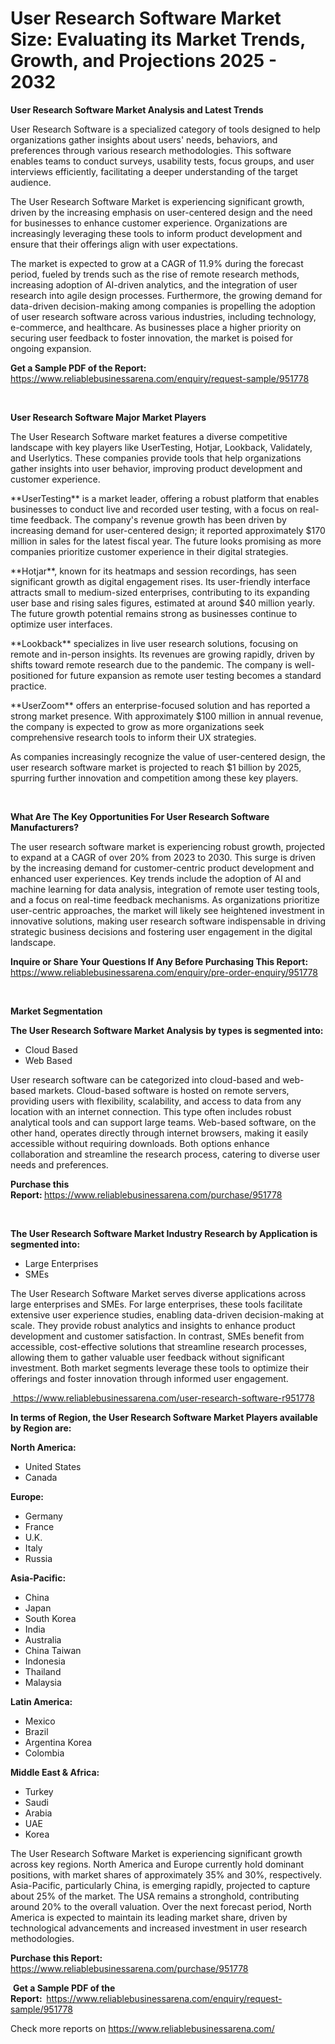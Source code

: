<p><h1>User Research Software Market Size: Evaluating its Market Trends, Growth, and Projections 2025 - 2032</h1></p><p><strong>User Research Software Market Analysis and Latest Trends</strong></p>
<p><p>User Research Software is a specialized category of tools designed to help organizations gather insights about users' needs, behaviors, and preferences through various research methodologies. This software enables teams to conduct surveys, usability tests, focus groups, and user interviews efficiently, facilitating a deeper understanding of the target audience. </p><p>The User Research Software Market is experiencing significant growth, driven by the increasing emphasis on user-centered design and the need for businesses to enhance customer experience. Organizations are increasingly leveraging these tools to inform product development and ensure that their offerings align with user expectations. </p><p>The market is expected to grow at a CAGR of 11.9% during the forecast period, fueled by trends such as the rise of remote research methods, increasing adoption of AI-driven analytics, and the integration of user research into agile design processes. Furthermore, the growing demand for data-driven decision-making among companies is propelling the adoption of user research software across various industries, including technology, e-commerce, and healthcare. As businesses place a higher priority on securing user feedback to foster innovation, the market is poised for ongoing expansion.</p></p>
<p><strong>Get a Sample PDF of the Report:&nbsp;</strong> <a href="https://www.reliablebusinessarena.com/enquiry/request-sample/951778?utm_campaign=1948&utm_medium=2&utm_source=Github&utm_content=ia&utm_term=06032025&utm_id=user-research-software">https://www.reliablebusinessarena.com/enquiry/request-sample/951778</a></p>
<p>&nbsp;</p>
<p><strong>User Research Software Major Market Players</strong></p>
<p><p>The User Research Software market features a diverse competitive landscape with key players like UserTesting, Hotjar, Lookback, Validately, and Userlytics. These companies provide tools that help organizations gather insights into user behavior, improving product development and customer experience.</p><p>**UserTesting** is a market leader, offering a robust platform that enables businesses to conduct live and recorded user testing, with a focus on real-time feedback. The company's revenue growth has been driven by increasing demand for user-centered design; it reported approximately $170 million in sales for the latest fiscal year. The future looks promising as more companies prioritize customer experience in their digital strategies.</p><p>**Hotjar**, known for its heatmaps and session recordings, has seen significant growth as digital engagement rises. Its user-friendly interface attracts small to medium-sized enterprises, contributing to its expanding user base and rising sales figures, estimated at around $40 million yearly. The future growth potential remains strong as businesses continue to optimize user interfaces.</p><p>**Lookback** specializes in live user research solutions, focusing on remote and in-person insights. Its revenues are growing rapidly, driven by shifts toward remote research due to the pandemic. The company is well-positioned for future expansion as remote user testing becomes a standard practice.</p><p>**UserZoom** offers an enterprise-focused solution and has reported a strong market presence. With approximately $100 million in annual revenue, the company is expected to grow as more organizations seek comprehensive research tools to inform their UX strategies.</p><p>As companies increasingly recognize the value of user-centered design, the user research software market is projected to reach $1 billion by 2025, spurring further innovation and competition among these key players.</p></p>
<p>&nbsp;</p>
<p><strong>What Are The Key Opportunities For User Research Software Manufacturers?</strong></p>
<p><p>The user research software market is experiencing robust growth, projected to expand at a CAGR of over 20% from 2023 to 2030. This surge is driven by the increasing demand for customer-centric product development and enhanced user experiences. Key trends include the adoption of AI and machine learning for data analysis, integration of remote user testing tools, and a focus on real-time feedback mechanisms. As organizations prioritize user-centric approaches, the market will likely see heightened investment in innovative solutions, making user research software indispensable in driving strategic business decisions and fostering user engagement in the digital landscape.</p></p>
<p><strong>Inquire or Share Your Questions If Any Before Purchasing This Report:</strong> <a href="https://www.reliablebusinessarena.com/enquiry/pre-order-enquiry/951778?utm_campaign=1948&utm_medium=2&utm_source=Github&utm_content=ia&utm_term=06032025&utm_id=user-research-software">https://www.reliablebusinessarena.com/enquiry/pre-order-enquiry/951778</a></p>
<p>&nbsp;</p>
<p><strong>Market Segmentation</strong></p>
<p><strong>The User Research Software Market Analysis by types is segmented into:</strong></p>
<p><ul><li>Cloud Based</li><li>Web Based</li></ul></p>
<p><p>User research software can be categorized into cloud-based and web-based markets. Cloud-based software is hosted on remote servers, providing users with flexibility, scalability, and access to data from any location with an internet connection. This type often includes robust analytical tools and can support large teams. Web-based software, on the other hand, operates directly through internet browsers, making it easily accessible without requiring downloads. Both options enhance collaboration and streamline the research process, catering to diverse user needs and preferences.</p></p>
<p><strong>Purchase this Report:&nbsp;</strong><a href="https://www.reliablebusinessarena.com/purchase/951778?utm_campaign=1948&utm_medium=2&utm_source=Github&utm_content=ia&utm_term=06032025&utm_id=user-research-software">https://www.reliablebusinessarena.com/purchase/951778</a></p>
<p>&nbsp;</p>
<p><strong>The User Research Software Market Industry Research by Application is segmented into:</strong></p>
<p><ul><li>Large Enterprises</li><li>SMEs</li></ul></p>
<p><p>The User Research Software Market serves diverse applications across large enterprises and SMEs. For large enterprises, these tools facilitate extensive user experience studies, enabling data-driven decision-making at scale. They provide robust analytics and insights to enhance product development and customer satisfaction. In contrast, SMEs benefit from accessible, cost-effective solutions that streamline research processes, allowing them to gather valuable user feedback without significant investment. Both market segments leverage these tools to optimize their offerings and foster innovation through informed user engagement.</p></p>
<p><a href="https://www.reliablebusinessarena.com/user-research-software-r951778?utm_campaign=1948&utm_medium=2&utm_source=Github&utm_content=ia&utm_term=06032025&utm_id=user-research-software">&nbsp;https://www.reliablebusinessarena.com/user-research-software-r951778</a></p>
<p><strong>In terms of Region, the User Research Software Market Players available by Region are:</strong></p>
<p>
    <p> <strong> North America: </strong>
        <ul>
            <li>United States</li>
            <li>Canada</li>
        </ul>
        </p> 
    <p> <strong> Europe: </strong>
        <ul>
            <li>Germany</li>
            <li>France</li>
            <li>U.K.</li>
            <li>Italy</li>
            <li>Russia</li>
        </ul>
        </p> 
    <p> <strong> Asia-Pacific: </strong>
        <ul>
            <li>China</li>
            <li>Japan</li>
            <li>South Korea</li>
            <li>India</li>
            <li>Australia</li>
            <li>China Taiwan</li>
            <li>Indonesia</li>
            <li>Thailand</li>
            <li>Malaysia</li>
        </ul>
        </p> 
    <p> <strong> Latin America: </strong>
        <ul>
            <li>Mexico</li>
            <li>Brazil</li>
            <li>Argentina Korea</li>
            <li>Colombia</li>
        </ul>
        </p> 
    <p> <strong> Middle East & Africa: </strong>
        <ul>
            <li>Turkey</li>
            <li>Saudi</li>
            <li>Arabia</li>
            <li>UAE</li>
            <li>Korea</li>
        </ul>
    </p>
    </p>
<p><p>The User Research Software Market is experiencing significant growth across key regions. North America and Europe currently hold dominant positions, with market shares of approximately 35% and 30%, respectively. Asia-Pacific, particularly China, is emerging rapidly, projected to capture about 25% of the market. The USA remains a stronghold, contributing around 20% to the overall valuation. Over the next forecast period, North America is expected to maintain its leading market share, driven by technological advancements and increased investment in user research methodologies.</p></p>
<p><strong>Purchase this Report: </strong><a href="https://www.reliablebusinessarena.com/purchase/951778?utm_campaign=1948&utm_medium=2&utm_source=Github&utm_content=ia&utm_term=06032025&utm_id=user-research-software">https://www.reliablebusinessarena.com/purchase/951778</a></p>
<p>&nbsp;<strong>Get a Sample PDF of the Report:&nbsp;&nbsp;</strong><a href="https://www.reliablebusinessarena.com/enquiry/request-sample/951778?utm_campaign=1948&utm_medium=2&utm_source=Github&utm_content=ia&utm_term=06032025&utm_id=user-research-software">https://www.reliablebusinessarena.com/enquiry/request-sample/951778</a></p>
<p><strong></strong></p>
<p>Check more reports on <a href="https://www.reliablebusinessarena.com/?utm_campaign=1948&utm_medium=2&utm_source=Github&utm_content=ia&utm_term=06032025&utm_id=user-research-software">https://www.reliablebusinessarena.com/</a></p>